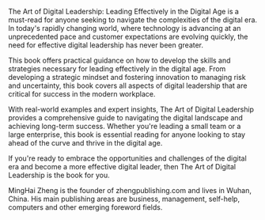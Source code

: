 
The Art of Digital Leadership: Leading Effectively in the Digital Age is a must-read for anyone seeking to navigate the complexities of the digital era. In today's rapidly changing world, where technology is advancing at an unprecedented pace and customer expectations are evolving quickly, the need for effective digital leadership has never been greater.

This book offers practical guidance on how to develop the skills and strategies necessary for leading effectively in the digital age. From developing a strategic mindset and fostering innovation to managing risk and uncertainty, this book covers all aspects of digital leadership that are critical for success in the modern workplace.

With real-world examples and expert insights, The Art of Digital Leadership provides a comprehensive guide to navigating the digital landscape and achieving long-term success. Whether you're leading a small team or a large enterprise, this book is essential reading for anyone looking to stay ahead of the curve and thrive in the digital age.

If you're ready to embrace the opportunities and challenges of the digital era and become a more effective digital leader, then The Art of Digital Leadership is the book for you.

MingHai Zheng is the founder of zhengpublishing.com and lives in Wuhan, China. His main publishing areas are business, management, self-help, computers and other emerging foreword fields.
